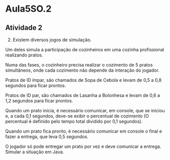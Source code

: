 # Aula5SO.2
## Atividade 2

2) Existem diversos jogos de simulação.

Um deles simula a participação de cozinheiros em uma cozinha profissional realizando pratos. 

Numa das fases, o cozinheiro precisa realizar o cozimento de 5 pratos simultâneos, onde cada cozimento não depende da interação do jogador. 

Pratos de ID ímpar, são chamados de Sopa de Cebola e levam de 0,5 a 0,8 segundos para ficar prontos. 

Pratos de ID par, são chamados de Lasanha a Bolonhesa e levam de 0,6 a 1,2 segundos para ficar prontos. 

Quando um prato inicia, é necessário comunicar, em console, que se iniciou e, a cada 0,1 segundos, deve-se exibir o percentual de cozimento (O percentual é definido pelo tempo total dividido por 0,1 segundos). 

Quando um prato fica pronto, é necessário comunicar em console o final e fazer a entrega, que leva 0,5 segundos. 

O jogador só pode entregar um prato por vez e deve comunicar a entrega. Simular a situação em Java.
